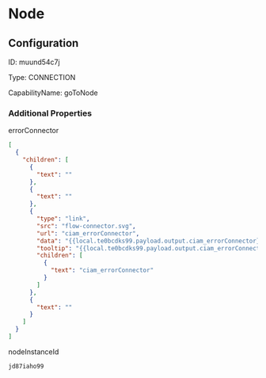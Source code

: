 # Node
## Configuration
ID:  muund54c7j

Type: CONNECTION 

CapabilityName: goToNode






### Additional Properties
errorConnector
```json 
[
  {
    "children": [
      {
        "text": ""
      },
      {
        "text": ""
      },
      {
        "type": "link",
        "src": "flow-connector.svg",
        "url": "ciam_errorConnector",
        "data": "{{local.te0bcdks99.payload.output.ciam_errorConnector}}",
        "tooltip": "{{local.te0bcdks99.payload.output.ciam_errorConnector}}",
        "children": [
          {
            "text": "ciam_errorConnector"
          }
        ]
      },
      {
        "text": ""
      }
    ]
  }
]
```


nodeInstanceId
```string 
jd87iaho99
```




